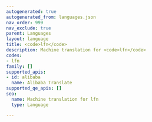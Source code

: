 ```yaml
---
autogenerated: true
autogenerated_from: languages.json
nav_order: 999
nav_exclude: true
parent: Languages
layout: language
title: <code>lfn</code>
description: Machine translation for <code>lfn</code>
codes:
- lfn
family: []
supported_apis:
- id: alibaba
  name: Alibaba Translate
supported_qe_apis: []
seo:
  name: Machine translation for lfn
  type: Language

---
```


